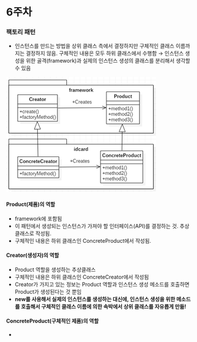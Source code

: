 # 6주차

### 팩토리 패턴

* 인스턴스를 만드는 방법을 상위 클래스 측에서 결정하지만 구체적인 클래스 이름까지는 결정하지 않음. 구체적인 내용은 모두 하위 클래스에서 수행함 → 인스턴스 생성을 위한 골격\(framework\)과 실제의 인스턴스 생성의 클래스를 분리해서 생각할 수 있음

![](/assets/factory_pattern_uml)

#### Product\(제품\)의 역할

* framework에 포함됨
* 이 패턴에서 생성되는 인스턴스가 가져야 할 인터페이스\(API\)를 결정하는 것. 추상클래스로 작성됨.
* 구체적인 내용은 하위 클래스인 ConcreteProduct에서 작성됨.

#### Creator\(생성자\)의 역할

* Product 역할을 생성하는 추상클래스
* 구체적인 내용은 하위 클래스인 ConcreteCreator에서 작성됨
* Creator가 가지고 있는 정보는 Product 역할과 인스턴스 생성 메소드를 호출하면 Product가 생성된다는 것 뿐임
* **new를 사용해서 실제의 인스턴스를 생성하는 대신에, 인스턴스 생성을 위한 메소드를 호출해서 구체적인 클래스 이름에 의한 속박에서 상위 클래스를 자유롭게 만듦!**

#### ConcreteProduct\(구체적인 제품\)의 역할

 - 



